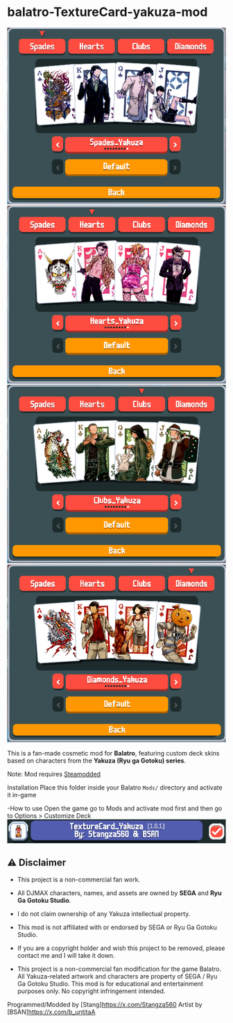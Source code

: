 # balatro-TextureCard-yakuza-mod
![image](https://github.com/Stangza560/balatro-TextureCard-yakuza-mod/blob/main/ASSETS/Screenshot%202025-06-05%20022850.png)
![image](https://github.com/Stangza560/balatro-TextureCard-yakuza-mod/blob/main/ASSETS/Screenshot%202025-06-05%20022859.png)
![image](https://github.com/Stangza560/balatro-TextureCard-yakuza-mod/blob/main/ASSETS/Screenshot%202025-06-05%20022906.png)
![image](https://github.com/Stangza560/balatro-TextureCard-yakuza-mod/blob/main/ASSETS/Screenshot%202025-06-05%20022914.png)

 This is a fan-made cosmetic mod for **Balatro**, featuring custom deck skins based on characters from the **Yakuza (Ryu ga Gotoku) series**.

 Note: Mod requires [Steamodded](https://github.com/Steamodded/smods)

Installation
Place this folder inside your Balatro `Mods/` directory and activate it in-game

-How to use 
Open the game go to Mods and activate mod first and then go to Options > Customize Deck 
![image](https://github.com/Stangza560/balatro-TextureCard-yakuza-mod/blob/main/ASSETS/Screenshot%202025-06-05%20022926.png)

 ## ⚠ Disclaimer
- This project is a non-commercial fan work.
- All DJMAX characters, names, and assets are owned by **SEGA** and **Ryu Ga Gotoku Studio**.
- I do not claim ownership of any Yakuza intellectual property.
- This mod is not affiliated with or endorsed by SEGA or Ryu Ga Gotoku Studio.
- If you are a copyright holder and wish this project to be removed, please contact me and I will take it down.

- This project is a non-commercial fan modification for the game Balatro.
All Yakuza-related artwork and characters are property of SEGA / Ryu Ga Gotoku Studio.
This mod is for educational and entertainment purposes only. No copyright infringement intended.
  
Programmed/Modded by [Stang]https://x.com/Stangza560 
Artist by [BSAN]https://x.com/b_untitaA
